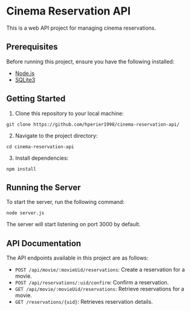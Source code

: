 # Cinema Reservation API

This is a web API project for managing cinema reservations.

## Prerequisites

Before running this project, ensure you have the following installed:

- [Node.js](https://nodejs.org/)
- [SQLite3](https://www.sqlite.org/download.html)

## Getting Started

1. Clone this repository to your local machine:

```git clone https://github.com/hperier1998/cinema-reservation-api/```

2. Navigate to the project directory:

```cd cinema-reservation-api```

3. Install dependencies:

```npm install```

## Running the Server

To start the server, run the following command:

```node server.js```

The server will start listening on port 3000 by default.

## API Documentation

The API endpoints available in this project are as follows:

- `POST /api/movie/:movieUid/reservations`: Create a reservation for a movie.
- `POST /api/reservations/:uid/confirm`: Confirm a reservation.
- `GET /api/movie/:movieUid/reservations`: Retrieve reservations for a movie.
- `GET /reservations/{uid}`: Retrieves reservation details.
